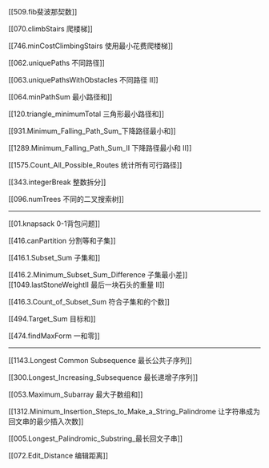 [[509.fib斐波那契数]]

[[070.climbStairs 爬楼梯]]

[[746.minCostClimbingStairs 使用最小花费爬楼梯]]

[[062.uniquePaths 不同路径]]

[[063.uniquePathsWithObstacles 不同路径 II]]

[[064.minPathSum 最小路径和]]

[[120.triangle_minimumTotal 三角形最小路径和]]

[[931.Minimum_Falling_Path_Sum_下降路径最小和]]

[[1289.Minimum_Falling_Path_Sum_II 下降路径最小和 II]]

[[1575.Count_All_Possible_Routes 统计所有可行路径]]

[[343.integerBreak 整数拆分]]

[[096.numTrees 不同的二叉搜索树]]

---

[[01.knapsack 0-1背包问题]]

[[416.canPartition 分割等和子集]]

[[416.1.Subset_Sum 子集和]]

[[416.2.Minimum_Subset_Sum_Difference 子集最小差]][[1049.lastStoneWeightII 最后一块石头的重量 II]]

[[416.3.Count_of_Subset_Sum 符合子集和的个数]]

[[494.Target_Sum 目标和]]

[[474.findMaxForm 一和零]]

---


[[1143.Longest Common Subsequence 最长公共子序列]]

[[300.Longest_Increasing_Subsequence 最长递增子序列]]

[[053.Maximum_Subarray 最大子数组和]]

[[1312.Minimum_Insertion_Steps_to_Make_a_String_Palindrome 让字符串成为回文串的最少插入次数]]

[[005.Longest_Palindromic_Substring_最长回文子串]]

[[072.Edit_Distance 编辑距离]]

